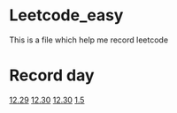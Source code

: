 # Leetcode_easy
This is a file which help me record leetcode

# Record day
[12.29](https://leetcode.com/problems/non-decreasing-array/)
[12.30](https://leetcode.com/problems/reverse-integer/)
[12.30](https://leetcode.com/problems/buddy-strings/)
[1.5](https://leetcode.com/problems/third-maximum-number/)

